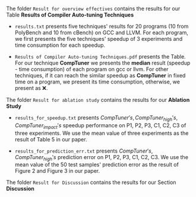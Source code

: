 The folder `Result for overview effectives`  contains the results for our Table **Results of Compiler Auto-tuning Techniques** 

-  `results.txt` presents five techniques' results for 20 programs (10 from PolyBench and 10 from cBench) on GCC and LLVM. For each program, we first presents the five techniques' speedup of 3 experiments and time consumption for each speedup.

-  `Results of Compiler Auto-tuning Techniques.pdf` presents the Table. For our technique **CompTuner** we presents the **median** result (speedup - time consumption)  of each program on gcc or llvm. For other techniques, if it can reach the similar speedup as  **CompTuner**  in fixed time on a program, we present its time consumption, otherwise, we present as ❌.

The folder `Result for ablation study`  contains the results for our **Ablation Study**

-  `results_for_speedup.txt` presents $CompTuner's, CompTuner_{high}'s, CompTuner_{impact}'s$ speedup performance on P1, P2, P3, C1, C2, C3 of three experiments. We use the mean value of three experiments as the result of Table 5 in our paper.

-  `results_for_prediction_err.txt` presents $CompTuner's, CompTuner_{high}'s$ prediction error on P1, P2, P3, C1, C2, C3. We use the mean value of the 50 test samples' prediction error as the result of Figure 2 and Figure 3 in our paper.

The folder `Result for Discussion`  contains the results for our Section **Discussion** 